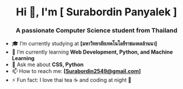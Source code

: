 <h1 align="center">Hi 👋, I'm [ Surabordin Panyalek ]</h1>
<h3 align="center">A passionate Computer Science student from Thailand</h3>

- 🎓 I’m currently studying at **[มหาวิทยาลัยเทคโนโลยีราชมงคลล้านนา]**
- 🌱 I’m currently learning **Web Development, Python, and Machine Learning**
- 💬 Ask me about **CSS, Python**
- 📫 How to reach me: **[Surabordin2549@gmail.com]**
- ⚡ Fun fact: I love thai tea ☕ and coding at night 🌙
